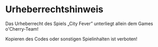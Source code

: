 # Urheberrechtshinweis

Das Urheberrecht des Spiels „City Fever” unterliegt allein dem Games o'Cherry-Team! 

Kopieren des Codes oder sonstigen Spielinhalten ist verboten!
